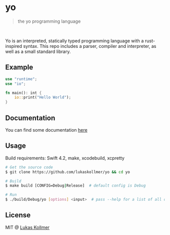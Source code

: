 # yo
> the yo programming language

<br>

Yo is an interpreted, statically typed programming language with a rust-inspired syntax. This repo includes a parser, compiler and interpreter, as well as a small standard library.

## Example

```rust
use "runtime";
use "io";

fn main(): int {
    io::print("Hello World");
}
```


## Documentation
You can find some documentation [here](https://lukaskollmer.me/yo)


## Usage
Build requirements: Swift 4.2, make, xcodebuild, xcpretty

```bash
# Get the source code
$ git clone https://github.com/lukaskollmer/yo && cd yo

# Build
$ make build [CONFIG=Debug|Release]  # default config is Debug

# Run
$ ./build/Debug/yo [options] <input>  # pass --help for a list of all options
```



## License
MIT @ [Lukas Kollmer](https://lukaskollmer.me)
